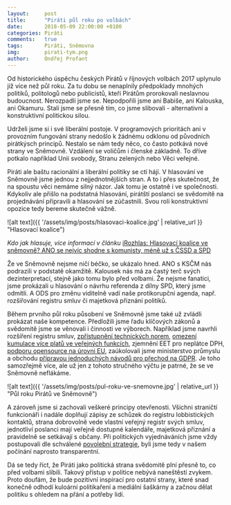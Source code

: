 ```yaml
---
layout:     post
title:      "Piráti půl roku po volbách"
date:       2018-05-09 22:00:00 +0100
categories: Piráti
comments:   true
tags:       Piráti, Sněmovna
img:        pirati-tym.png
author:     Ondřej Profant
---
```


Od historického úspěchu českých Pirátů v říjnových volbách 2017 uplynulo již více než půl roku. Za tu dobu se nenaplnily předpoklady mnohých politiků, politologů nebo publicistů, kteří Pirátům prorokovali neslavnou budoucnost. Nerozpadli jsme se. Nepodpořili jsme ani Babiše, ani Kalouska, ani Okamuru. Stali jsme se přesně tím, co jsme slibovali - alternativní a konstruktivní politickou silou.

<!--more-->

Udrželi jsme si i své liberální postoje. V programových prioritách ani v provozním fungování strany nedošlo k žádnému odklonu od původních pirátkýsch principů. Nestalo se nám tedy něco, co často potkává nové strany ve Sněmovně. Vzdálení se voličům i členské základně. To dříve potkalo například Unii svobody, Stranu zelených nebo Věci veřejné.

Piráti ale baštu racionální a liberální politiky se ctí hájí. V hlasování ve Sněmovně jsme jednou z nejjednotnějších stran. A to i přes skutečnost, že na spoustu věci nemáme silný názor. Jak tomu je ostatně i ve společnosti. Kdykoliv ale přišlo na podstatná hlasování, pirátští poslanci se svědomitě na projednávání připravili a hlasování se zúčastnili. Svou roli konstruktivní opozice tedy bereme skutečně vážně.

![alt text]({{ '/assets/img/posts/hlasovaci-koalice.jpg' | relative_url }} "Hlasovací koalice")

*Kdo jak hlasuje, více informací v článku* [iRozhlas: Hlasovací koalice ve sněmovně? ANO se nejvíc shodne s komunisty, méně už s ČSSD a SPD](https://www.irozhlas.cz/zpravy-domov/hlasovani-poslanci-koalice-vlada-snemovna-ano-cssd-kscm-spd_1804130605_pek)

Že ve Sněmovně nejsme ničí béčko, se ukázalo hned. ANO s KSČM nás podrazili v podstatě okamžitě. Kalousek nás má za častý terč svých dezinterpretací, stejně jako tomu bylo před volbami. Že nejsme fanatici, jsme prokázali u hlasování o návrhu referenda z dílny SPD, který jsme odmítli. A ODS pro změnu viditelně vadí naše protikorupční agenda, např. rozšiřování registru smluv či majetková přiznání politiků.

Během prvního půl roku působení ve Sněmovně jsme také už zvládli prokázat naše kompetence. Předložili jsme řadu klíčových zákonů a svědomitě jsme se věnovali i činnosti ve výborech. Například jsme navrhli rozšíření registru smluv, [zpřístupnění technických norem](https://www.pirati.cz/tiskove-zpravy/bezplatne-normy-elektronika-fakturace.html), [omezení kumulace více platů ve veřejných funkcích](https://www.pirati.cz/tiskove-zpravy/pirati-ziskali-podporu-pro-omezeni-vydelku-z-vice-funkci-najednou.html), zjemnění EET pro neplátce DPH, [podporu opensource na úrovni EU](https://github.com/Kedrigern/Kedrigern.github.io/blob/2f79ee652069119c61b3c39f4a516a6a91fc6b45/assets/pdf/Usnesen%C3%AD%20k%20du%C5%A1evn%C3%ADmu%20vlastnictv%C3%AD%2014.3.2018.pdf), zaúkolovali jsme ministerstvo průmyslu a obchodu [přípravou jednoduchých návodů pro přechod na GDPR](https://www.pirati.cz/tiskove-zpravy/pirati-posoudili-vliv-gdpr-na-podnikatele.html). Je toho samozřejmě více, ale už jen z tohoto stručného výčtu je patrné, že se ve Sněmovně neflákáme.

![alt text]({{ '/assets/img/posts/pul-roku-ve-snemovne.jpg' | relative_url }} "Půl roku Pirátů ve Sněmovně")

A zároveň jsme si zachovali veškeré principy otevřenosti. Všichni straničtí funkcionáři i nadále doplňují zápisy ze schůzek do registru lobbistických kontaktů, strana dobrovolně vede vlastní veřejný registr svých smluv, jednotliví poslanci mají veřejně dostupné kalendáře, majetková přiznání a pravidelně se setkávají s občany. Při politických vyjednáváních jsme vždy postupovali dle schválené [povolební strategie]( https://www.pirati.cz/program/psp2017/povolebni-strategie/), byli jsme tedy v našem počínání naprosto transparentní.

Dá se tedy říct, že Piráti jako politická strana svědomitě plní přesně to, co před volbami slíbili. Takový přístup v politice nebývá naneštěstí zvykem. Proto doufám, že bude pozitivní inspirací pro ostatní strany, které snad konečně odhodí kuloární politikaření a mediální šaškárny a začnou dělat politiku s ohledem na přání a potřeby lidí.
